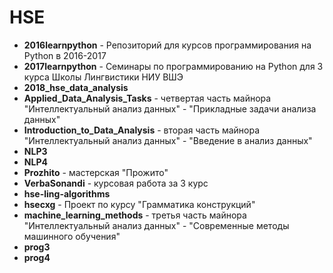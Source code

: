 # HSE

+ **2016learnpython** - Репозиторий для курсов программирования на Python в 2016-2017 
+ **2017learnpython** - Семинары по программированию на Python для 3 курса Школы Лингвистики НИУ ВШЭ 
+ **2018_hse_data_analysis**
+ **Applied_Data_Analysis_Tasks** - четвертая часть майнора "Интеллектуальный анализ данных" - "Прикладные задачи анализа данных"
+ **Introduction_to_Data_Analysis** - вторая часть майнора "Интеллектуальный анализ данных" - "Введение в анализ данных"
+ **NLP3**
+ **NLP4**
+ **Prozhito** - мастерская "Прожито" 
+ **VerbaSonandi** - курсовая работа за 3 курс
+ **hse-ling-algorithms**
+ **hsecxg** - Проект по курсу "Грамматика конструкций" 
+ **machine_learning_methods** - третья часть майнора "Интеллектуальный анализ данных" - "Современные методы машинного обучения"
+ **prog3**
+ **prog4**

